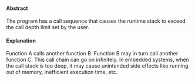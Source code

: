 #### Abstract
The program has a call sequence that causes the runtime stack to exceed the call depth limit set by the user.

#### Explanation
Function A calls another function B. Function B may in turn call another function C. This call chain can go on infinitely. In embedded systems, when the call stack is too deep, it may cause unintended side effects like running out of memory, inefficient execution time, etc.
